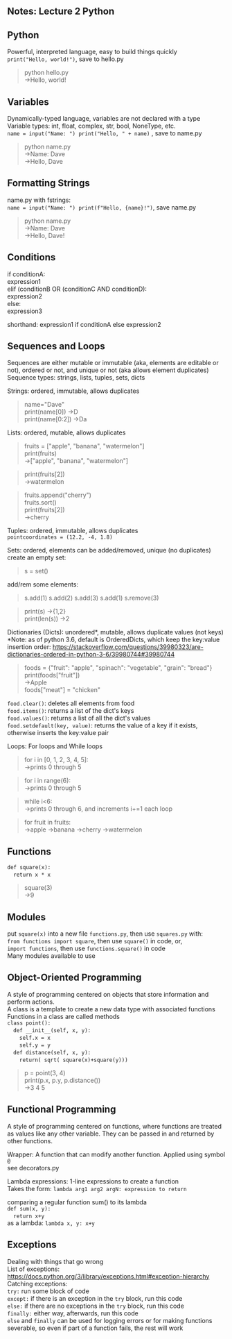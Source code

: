 ## Notes: Lecture 2 Python

## Python
Powerful, interpreted language, easy to build things quickly  
```print("Hello, world!")```, save to hello.py  
>python hello.py  
->Hello, world!  


## Variables
Dynamically-typed language, variables are not declared with a type  
Variable types: int, float, complex, str, bool, NoneType, etc.  
```name = input("Name: ") print("Hello, " + name)```  , save to name.py  
>python name.py  
->Name: Dave  
->Hello, Dave   


## Formatting Strings
name.py with fstrings:  
```name = input("Name: ") print(f"Hello, {name}!")```, save name.py  
>python name.py  
->Name: Dave  
->Hello, Dave! 


## Conditions
if conditionA:  
    expression1  
elif (conditionB OR (conditionC AND conditionD):  
    expression2  
else:  
    expression3  

shorthand: expression1 if conditionA else expression2  


## Sequences and Loops
Sequences are either mutable or immutable (aka, elements are editable or not),
ordered or not, and unique or not (aka allows element duplicates)  
Sequence types: strings, lists, tuples, sets, dicts  

Strings: ordered, immutable, allows duplicates  
>name="Dave"  
>print(name[0]) ->D  
>print(name[0:2]) ->Da  

Lists: ordered, mutable, allows duplicates  
>fruits = ["apple", "banana", "watermelon"]  
>print(fruits)  
->["apple", "banana", "watermelon"]  

>print(fruits[2])  
->watermelon  

>fruits.append("cherry")  
>fruits.sort()  
>print(fruits[2])  
->cherry

Tuples: ordered, immutable, allows duplicates  
```pointcoordinates = (12.2, -4, 1.8)```  

Sets: ordered, elements can be added/removed, unique (no duplicates)  
create an empty set:  
>s = set()  

add/rem some elements:  
>s.add(1) s.add(2) s.add(3) s.add(1) s.remove(3)  

>print(s) ->{1,2}  
>print(len(s)) ->2  

Dictionaries (Dicts): unordered*, mutable, allows duplicate values (not keys)  
*Note: as of python 3.6, default is OrderedDicts, which keep the key:value
insertion order:
https://stackoverflow.com/questions/39980323/are-dictionaries-ordered-in-python-3-6/39980744#39980744
  
>foods = {"fruit": "apple", "spinach": "vegetable", "grain": "bread"}  
>print(foods["fruit"])  
->Apple  
>foods["meat"] = "chicken"  

```food.clear()```: deletes all elements from food  
```food.items()```: returns a list of the dict's keys  
```food.values()```: returns a list of all the dict's values  
```food.setdefault(key, value)```: returns the value of a key if it exists, otherwise
inserts the key:value pair

Loops: For loops and While loops  
>for i in [0, 1, 2, 3, 4, 5]:  
->prints 0 through 5  

>for i in range(6):  
->prints 0 through 5  

>while i<6:  
->prints 0 through 6, and increments i+=1 each loop  

>for fruit in fruits:  
->apple ->banana ->cherry ->watermelon


## Functions
```def square(x):```  
&emsp;```return x * x```  
>square(3)  
->9  


## Modules
put ```square(x)``` into a new file ```functions.py```, then use ```squares.py``` with:  
```from functions import square```, then use ```square()``` in code, or,  
```import functions```, then use ```functions.square()``` in code  
Many modules available to use  


## Object-Oriented Programming
A style of programming centered on objects that store information and perform
actions.  
A class is a template to create a new data type with associated functions  
Functions in a class are called methods  
```class point():```  
&emsp;```def __init__(self, x, y):```  
&emsp;&emsp;```self.x = x```  
&emsp;&emsp;```self.y = y```  
&emsp;```def distance(self, x, y):```  
&emsp;&emsp;```return( sqrt( square(x)+square(y)))```  

>p = point(3, 4)  
>print(p.x, p.y, p.distance())  
->3 4 5  


## Functional Programming  
A style of programming centered on functions, where functions are treated as
values like any other variable. They can be passed in and returned by other
functions.    

Wrapper: A function that can modify another function. Applied using symbol
```@```  
see decorators.py


Lambda expressions: 1-line expressions to create a function  
Takes the form: ```lambda arg1 arg2 argN: expression to return```  

comparing a regular function sum() to its lambda  
```def sum(x, y):```  
&emsp;```return x+y```  
as a lambda: ```lambda x, y: x+y```  


## Exceptions  
Dealing with things that go wrong  
List of exceptions: https://docs.python.org/3/library/exceptions.html#exception-hierarchy  
Catching exceptions:  
```try:``` run some block of code  
```except:``` if there is an exception in the ```try``` block, run this code  
```else:``` if there are no exceptions in the ```try``` block, run this code  
```finally:``` either way, afterwards, run this code  
```else``` and ```finally``` can be used for logging errors or for making
functions severable, so even if part of a function fails, the rest will work  